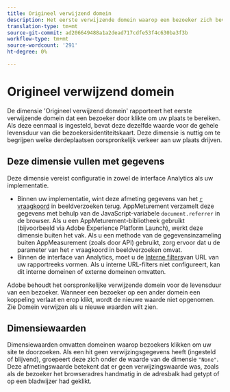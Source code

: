 ```yaml
---
title: Origineel verwijzend domein
description: Het eerste verwijzende domein waarop een bezoeker zich bevond voordat hij op uw site klikte.
translation-type: tm+mt
source-git-commit: ad206649488a1a2dead717cdfe53f4c630ba3f3b
workflow-type: tm+mt
source-wordcount: '291'
ht-degree: 0%

---
```



# Origineel verwijzend domein

De dimensie &#39;Origineel verwijzend domein&#39; rapporteert het eerste verwijzende domein dat een bezoeker door klikte om uw plaats te bereiken. Als deze eenmaal is ingesteld, bevat deze dezelfde waarde voor de gehele levensduur van die bezoekersidentiteitskaart. Deze dimensie is nuttig om te begrijpen welke derdeplaatsen oorspronkelijk verkeer aan uw plaats drijven.

## Deze dimensie vullen met gegevens

Deze dimensie vereist configuratie in zowel de interface Analytics als uw implementatie.

* Binnen uw implementatie, wint deze afmeting gegevens van het [`r` vraagkoord](/help/implement/validate/query-parameters.md) in beeldverzoeken terug. AppMeturement verzamelt deze gegevens met behulp van de JavaScript-variabele `document.referrer` in de browser. Als u een AppMeturement-bibliotheek gebruikt (bijvoorbeeld via Adobe Experience Platform Launch), werkt deze dimensie buiten het vak. Als u een methode van de gegevensinzameling buiten AppMeasurement (zoals door API) gebruikt, zorg ervoor dat u de parameter van het `r` vraagkoord in beeldverzoeken omvat.
* Binnen de interface van Analytics, moet u de [Interne filters](/help/admin/admin/internal-url-filter-admin.md)van URL van uw rapportreeks vormen. Als u interne URL-filters niet configureert, kan dit interne domeinen of externe domeinen omvatten.

Adobe behoudt het oorspronkelijke verwijzende domein voor de levensduur van een bezoeker. Wanneer een bezoeker op een ander domein een koppeling verlaat en erop klikt, wordt de nieuwe waarde niet opgenomen. Zie Domein [](referring-domain.md)verwijzen als u nieuwe waarden wilt zien.

## Dimensiewaarden

Dimensiewaarden omvatten domeinen waarop bezoekers klikken om uw site te doorzoeken. Als een hit geen verwijzingsgegevens heeft (ingesteld of blijvend), groepeert deze zich onder de waarde van de dimensie `"None"`. Deze afmetingswaarde betekent dat er geen verwijzingswaarde was, zoals als de bezoeker het browseradres handmatig in de adresbalk had getypt of op een bladwijzer had geklikt.
